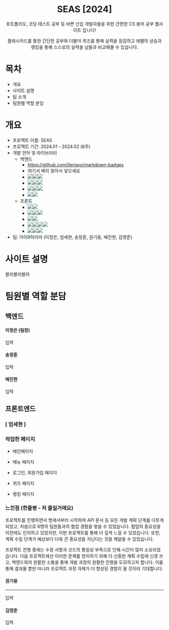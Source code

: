 <div align="center">
<h1>SEAS [2024]</h1>
</div>

<div align="center">포트폴리오, 코딩 테스트 공부 등 바쁜 신입 개발자들을 위한 간편한 CS 용어 공부 웹사이트 입니다!

플래시카드를 통한 간단한 공부와 더불어 퀴즈를 통해 실력을 점검하고 레벨의 상승과 랭킹을 통해 스스로의 실력을 남들과 비교해볼 수 있습니다.</div>

# 목차

-   개요
-   사이트 설명
-   팀 소개
-   팀원별 역할 분담

# 개요

-   프로젝트 이름: SEAS
-   프로젝트 기간: 2024.01 - 2024.02 (6주)
-   개발 언어 및 라이브러리
    -   백엔드
        -   https://github.com/Ileriayo/markdown-badges
        -   여기서 배지 찾아서 넣으세요
        -   <img src="https://img.shields.io/badge/Framework-%23121011?style=for-the-badge"><img src="https://img.shields.io/badge/springboot-6DB33F?style=for-the-badge&logo=springboot&logoColor=white"><img src="https://img.shields.io/badge/2.7.13-515151?style=for-the-badge">
        -   <img src="https://img.shields.io/badge/Build-%23121011?style=for-the-badge"><img src="https://img.shields.io/badge/Gradle-02303A?style=for-the-badge&logo=Gradle&logoColor=white"><img src="https://img.shields.io/badge/7.1.1-515151?style=for-the-badge">
        -   <img src="https://img.shields.io/badge/Language-%23121011?style=for-the-badge"><img src="https://img.shields.io/badge/java-%23ED8B00?style=for-the-badge&logo=openjdk&logoColor=white"><img src="https://img.shields.io/badge/11-515151?style=for-the-badge">
        -   <img src="https://img.shields.io/badge/Project Encoding-%23121011?style=for-the-badge"><img src="https://img.shields.io/badge/UTF 8-EA2328?style=for-the-badge">
    -   프론트
        -   <img src="https://img.shields.io/badge/Design-%23121011?style=for-the-badge"><img src="https://img.shields.io/badge/figma-%23F24E1E.svg?style=for-the-badge&logo=figma&logoColor=white">
        -   <img src="https://img.shields.io/badge/Platform-%23121011?style=for-the-badge"><img src="https://img.shields.io/badge/node.js-6DA55F?style=for-the-badge&logo=node.js&logoColor=white"><img src="https://img.shields.io/badge/20.10.0-515151?style=for-the-badge">
        -   <img src="https://img.shields.io/badge/Framework-%23121011?style=for-the-badge"><img src="https://img.shields.io/badge/vuejs-%2335495e.svg?style=for-the-badge&logo=vuedotjs&logoColor=%234FC08D">
        -   <img src="https://img.shields.io/badge/Library-%23121011?style=for-the-badge"><img src="https://img.shields.io/badge/Vuetify-1867C0?style=for-the-badge&logo=vuetify&logoColor=AEDDFF"><img src="https://img.shields.io/badge/axios-%23593d88?style=for-the-badge"><img src="https://img.shields.io/badge/pinia-2c4f7c?style=for-the-badge">
        -   <img src="https://img.shields.io/badge/Language-%23121011?style=for-the-badge"><img src="https://img.shields.io/badge/javascript-%23323330.svg?style=for-the-badge&logo=javascript&logoColor=%23F7DF1E"><img src="https://img.shields.io/badge/SASS-hotpink.svg?style=for-the-badge&logo=SASS&logoColor=white">
-   팀: 아이9허리야 (이정은, 엄세현, 송정훈, 권기용, 배진현, 김영준)

# 사이트 설명

블라블라블라

# 팀원별 역할 분담

## 백엔드

#### 이정은 (팀장)

입력

#### 송정훈

입력

#### 배진현

입력

## 프론트엔드

### [ 엄세현 ]

### 작업한 페이지

-   메인페이지

-   메뉴 페이지

-   로그인, 회원가입 페이지

-   퀴즈 페이지

-   랭킹 페이지

### 느낀점 (한줄평 - 저 줄일거에요)

프로젝트를 진행하면서 명세서부터 시작하여 API 문서 등 모든 개발 계획 단계를 다루게 되었고, 처음으로 6명의 팀원들과의 협업 경험을 쌓을 수 있었습니다. 협업의 중요성을 이전에도 인지하고 있었지만, 이번 프로젝트를 통해 더 깊게 느낄 수 있었습니다. 또한, 계획 수립 단계가 예상보다 더욱 큰 중요성을 지닌다는 것을 깨달을 수 있었습니다.

프로젝트 진행 중에는 수정 사항과 코드의 통일성 부족으로 인해 시간이 많이 소요되었습니다. 다음 프로젝트에선 이러한 문제를 방지하기 위해 더 신중한 계획 수립에 신경 쓰고, 백엔드와의 원활한 소통을 통해 개발 과정의 원활한 진행을 도모하고자 합니다. 이를 통해 결과물 뿐만 아니라 프로젝트 과정 자체가 더 향상된 경험이 될 것이라 기대합니다.

#### 권기용

---

입력

#### 김영준

입력
